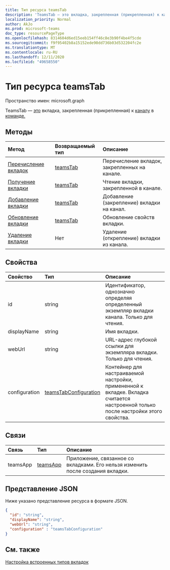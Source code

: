 ```yaml
---
title: Тип ресурса teamsTab
description: 'TeamsTab — это вкладка, закрепленная (прикрепленная) к каналу в команде. '
localization_priority: Normal
author: AkJo
ms.prod: microsoft-teams
doc_type: resourcePageType
ms.openlocfilehash: 8314604d6ed15eeb154ff46c8e3b90f4be4f5cde
ms.sourcegitcommit: f9f95402b8a15152ede90dd736b03d532204fc2e
ms.translationtype: MT
ms.contentlocale: ru-RU
ms.lasthandoff: 12/11/2020
ms.locfileid: "49658550"
---
```

# <a name="teamstab-resource-type"></a>Тип ресурса teamsTab

Пространство имен: microsoft.graph



TeamsTab — [это](../resources/teamstab.md) вкладка, закрепленная (прикрепленная) к [каналу](channel.md) в [команде.](team.md) 

## <a name="methods"></a>Методы

| Метод       | Возвращаемый тип  |Описание|
|:---------------|:--------|:----------|
|[Перечисление вкладок](../api/channel-list-tabs.md) | [teamsTab](teamstab.md) | Перечисление вкладок, закрепленных на канале.|
|[Получение вкладки](../api/channel-get-tabs.md) | [teamsTab](teamstab.md) | Чтение вкладки, закрепленной в канале.|
|[Добавление вкладки](../api/channel-post-tabs.md) | [teamsTab](teamstab.md) | Добавление (закрепление) вкладки на канал.|
|[Обновление вкладки](../api/channel-patch-tabs.md) | [teamsTab](teamstab.md) | Обновление свойств вкладки.|
|[Удаление вкладки](../api/channel-delete-tabs.md) | Нет | Удаление (открепление) вкладки из канала.|


## <a name="properties"></a>Свойства

|Свойство|Тип|Описание|
|:---------------|:--------|:----------|
|  id              |   string                  |  Идентификатор, однозначно определяя определенный экземпляр вкладки канала. Только для чтения.     |
|  displayName            |   string                  |  Имя вкладки.     |
|  webUrl          |   string                  |  URL-адрес глубокой ссылки для экземпляра вкладки. Только для чтения.     |
|  configuration        |   [teamsTabConfiguration](teamstabconfiguration.md) |  Контейнер для настраиваемой настройки, примененной к вкладке. Вкладка считается настроенной только после настройки этого свойства.     |

## <a name="relationships"></a>Связи

| Связь | Тип   | Описание |
|:---------------|:--------|:----------|
|teamsApp|[teamsApp](teamsapp.md) | Приложение, связанное со вкладками. Его нельзя изменить после создания вкладки. |

## <a name="json-representation"></a>Представление JSON

Ниже указано представление ресурса в формате JSON.


<!-- {
  "blockType": "resource",
  "baseType": "microsoft.graph.entity",
  "@odata.type": "microsoft.graph.teamsTab"
}-->

```json
{  
  "id": "string",
  "displayName": "string",
  "webUrl": "string",
  "configuration" : "teamsTabConfiguration"
}
```

<!-- uuid: 8fcb5dbc-d5aa-4681-8e31-b001d5168d79
2015-10-25 14:57:30 UTC -->
<!-- {
  "type": "#page.annotation",
  "description": "teamsTab resource",
  "keywords": "",
  "section": "documentation",
  "tocPath": ""
}-->

## <a name="see-also"></a>См. также

[Настройка встроенных типов вкладок](/graph/teams-configuring-builtin-tabs)

